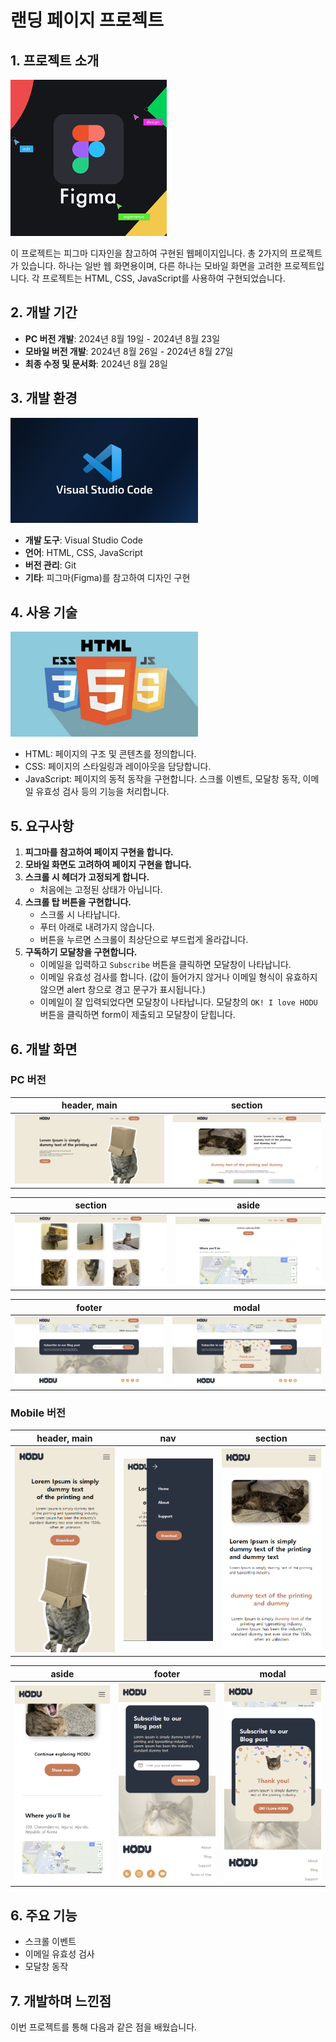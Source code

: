 # 랜딩 페이지 프로젝트

## 1. 프로젝트 소개
<img src="image_README.md/figma.png" width="250" height="auto"/>

이 프로젝트는 피그마 디자인을 참고하여 구현된 웹페이지입니다. 총 2가지의 프로젝트가 있습니다. 하나는 일반 웹 화면용이며, 다른 하나는 모바일 화면을 고려한 프로젝트입니다. 각 프로젝트는 HTML, CSS, JavaScript를 사용하여 구현되었습니다.

## 2. 개발 기간
- **PC 버전 개발**: 2024년 8월 19일 - 2024년 8월 23일
- **모바일 버전 개발**: 2024년 8월 26일 - 2024년 8월 27일
- **최종 수정 및 문서화**: 2024년 8월 28일

## 3. 개발 환경
<img src="image_README.md/visual_studio_code.png" width="300" height="auto"/>

- **개발 도구**: Visual Studio Code
- **언어**: HTML, CSS, JavaScript
- **버전 관리**: Git
- **기타**: 피그마(Figma)를 참고하여 디자인 구현

## 4. 사용 기술
<img src="image_README.md/html_css_js.png" width="300" height="auto"/>

- HTML: 페이지의 구조 및 콘텐츠를 정의합니다.
- CSS: 페이지의 스타일링과 레이아웃을 담당합니다.
- JavaScript: 페이지의 동적 동작을 구현합니다. 스크롤 이벤트, 모달창 동작, 이메일 유효성 검사 등의 기능을 처리합니다.

## 5. 요구사항
1. **피그마를 참고하여 페이지 구현을 합니다.**
2. **모바일 화면도 고려하여 페이지 구현을 합니다.**
3. **스크롤 시 헤더가 고정되게 합니다.** 
   - 처음에는 고정된 상태가 아닙니다.
4. **스크롤 탑 버튼을 구현합니다.**
   - 스크롤 시 나타납니다.
   - 푸터 아래로 내려가지 않습니다.
   - 버튼을 누르면 스크롤이 최상단으로 부드럽게 올라갑니다.
5. **구독하기 모달창을 구현합니다.**
   - 이메일을 입력하고 `Subscribe` 버튼을 클릭하면 모달창이 나타납니다.
   - 이메일 유효성 검사를 합니다. (값이 들어가지 않거나 이메일 형식이 유효하지 않으면 alert 창으로 경고 문구가 표시됩니다.)
   - 이메일이 잘 입력되었다면 모달창이 나타납니다. 모달창의 `OK! I love HODU` 버튼을 클릭하면 form이 제출되고 모달창이 닫힙니다.

## 6. 개발 화면
### PC 버전
header, main|section|
---|---|
![alt text](<image_README.md/스크린샷 2024-08-28 111121.png>)|![alt text](<image_README.md/스크린샷 2024-08-28 111227.png>)

section|aside|
---|---|
![alt text](<image_README.md/스크린샷 2024-08-28 111259.png>)|![alt text](<image_README.md/스크린샷 2024-08-28 111329.png>)

footer|modal|
---|---|
![alt text](<image_README.md/스크린샷 2024-08-28 111410.png>)|![alt text](<image_README.md/스크린샷 2024-08-28 111846.png>)

### Mobile 버전
header, main|nav|section|
---|---|---|
![alt text](<image_README.md/스크린샷 2024-08-28 112039.png>)|![alt text](<image_README.md/스크린샷 2024-08-28 112112.png>)|![alt text](<image_README.md/스크린샷 2024-08-28 112142.png>)

aside|footer|modal|
---|---|---|
![alt text](<image_README.md/스크린샷 2024-08-28 112405.png>)|![alt text](<image_README.md/스크린샷 2024-08-28 112439.png>)|![alt text](<image_README.md/스크린샷 2024-08-28 132546.png>)

## 6. 주요 기능
- 스크롤 이벤트
- 이메일 유효성 검사
- 모달창 동작

## 7. 개발하며 느낀점
이번 프로젝트를 통해 다음과 같은 점을 배웠습니다.


